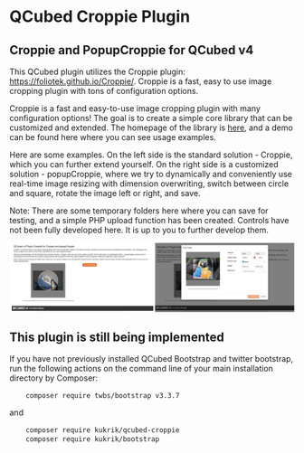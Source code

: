 # QCubed Croppie Plugin

## Croppie and PopupCroppie for QCubed v4


This QCubed plugin utilizes the Croppie plugin: https://foliotek.github.io/Croppie/. Croppie is a fast, easy to use image 
cropping plugin with tons of configuration options.

Croppie is a fast and easy-to-use image cropping plugin with many configuration options! The goal is to create a simple 
core library that can be customized and extended. The homepage of the library is <a href="https://foliotek.github.io/Croppie/">here</a>, 
and a demo can be found here where you can see usage examples.

Here are some examples. On the left side is the standard solution - Croppie, which you can further extend yourself. 
On the right side is a customized solution - popupCroppie, where we try to dynamically and conveniently use real-time 
image resizing with dimension overwriting, switch between circle and square, rotate the image left or right, and save.

Note: There are some temporary folders here where you can save for testing, and a simple PHP upload function has been created. 
Controls have not been fully developed here. It is up to you to further develop them.

![Image of kukrik](screenshot/croppie_screenhot.png?raw=true)

## This plugin is still being implemented

If you have not previously installed QCubed Bootstrap and twitter bootstrap, run the following actions on the command 
line of your main installation directory by Composer:
```
    composer require twbs/bootstrap v3.3.7
```
and

```
    composer require kukrik/qcubed-croppie
    composer require kukrik/bootstrap
```

